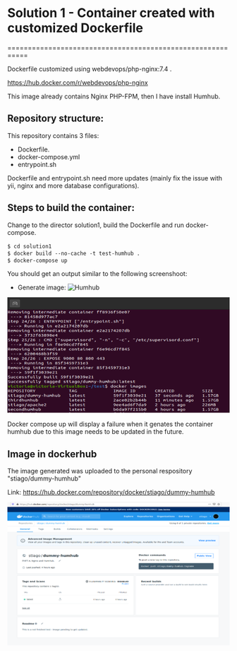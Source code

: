 # Solution 1 - Container created with customized Dockerfile 
===========================================================

Dockerfile customized using webdevops/php-nginx:7.4 .

https://hub.docker.com/r/webdevops/php-nginx

This image already contains Nginx PHP-FPM, then I have install Humhub.

## Repository structure:
This repository contains 3 files:

- Dockerfile. 
- docker-compose.yml
- entrypoint.sh

Dockerfile and entrypoint.sh need more updates (mainly fix the issue with yii, nginx and more database configurations).

## Steps to build the container:

Change to the director solution1, build the Dockerfile and run docker-compose.

```
$ cd solution1
$ docker build --no-cache -t test-humhub . 
$ docker-compose up 
```

You should get an output similar to the following screenshoot:

- Generate image:
![Humhub](https://github.com/STiago/Pictures/tree/master/humhub/dockerfile_run_s1.png)


![Humhub](https://github.com/STiago/Pictures/blob/master/humhub/output_dockerfile_s1.png)


Docker compose up will display a failure when it genates the container humhub due to this image needs to be updated in the future.


## Image in dockerhub

The image generated was uploaded to the personal respository "stiago/dummy-humhub"

Link: https://hub.docker.com/repository/docker/stiago/dummy-humhub

![Humhub](https://github.com/STiago/Pictures/blob/master/humhub/dummy_humhub_dockerhub.png)
